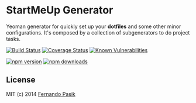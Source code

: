 # StartMeUp Generator

Yeoman generator for quickly set up your **dotfiles** and some other minor configurations. It's composed by a collection of subgenerators to do project tasks.

<!-- BADGES - START -->

[![Build Status](https://circleci.com/gh/fernandopasik/generator-startmeup.svg?style=svg)](https://circleci.com/gh/fernandopasik/generator-startmeup 'Build Status')
[![Coverage Status](https://codecov.io/gh/fernandopasik/generator-startmeup/branch/master/graph/badge.svg)](https://codecov.io/gh/fernandopasik/generator-startmeup 'Coverage Status')
[![Known Vulnerabilities](https://snyk.io/test/github/fernandopasik/generator-startmeup/badge.svg?targetFile=package.json)](https://snyk.io/test/github/fernandopasik/generator-startmeup?targetFile=package.json 'Known Vulnerabilities')

[![npm version](https://img.shields.io/npm/v/generator-startmeup.svg?logo=npm)](https://www.npmjs.com/package/generator-startmeup 'npm version')
[![npm downloads](https://img.shields.io/npm/dm/generator-startmeup.svg)](https://www.npmjs.com/package/generator-startmeup 'npm downloads')

<!-- BADGES - END -->

## License

MIT (c) 2014 [Fernando Pasik](https://fernandopasik.com)

